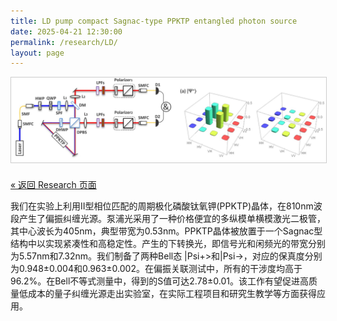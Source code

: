 ```yaml
---
title: LD pump compact Sagnac-type PPKTP entangled photon source
date: 2025-04-21 12:30:00
permalink: /research/LD/
layout: page
---
```


<img src="/research/LD.jpg" alt="LD" style="max-width:100%; height:auto; border:1px solid #ccc;" />

<p style="margin-top: 1.5em;">
  <a href="/research/">« 返回 Research 页面</a>
</p>

我们在实验上利用II型相位匹配的周期极化磷酸钛氧钾(PPKTP)晶体，在810nm波段产生了偏振纠缠光源。泵浦光采用了一种价格便宜的多纵模单横模激光二极管，其中心波长为405nm，典型带宽为0.53nm。PPKTP晶体被放置于一个Sagnac型结构中以实现紧凑性和高稳定性。产生的下转换光，即信号光和闲频光的带宽分别为5.57nm和7.32nm。我们制备了两种Bell态 |Psi+>和|Psi->，对应的保真度分别为0.948±0.004和0.963±0.002。在偏振关联测试中，所有的干涉度均高于96.2%。在Bell不等式测量中，得到的S值可达2.78±0.01。该工作有望促进高质量低成本的量子纠缠光源走出实验室，在实际工程项目和研究生教学等方面获得应用。